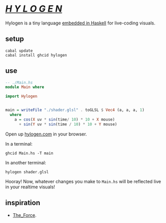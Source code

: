 # [*H Y L O G E N*](http://hylogen.com)

Hylogen is a tiny language [embedded in Haskell](https://wiki.haskell.org/Embedded_domain_specific_language) for live-coding visuals.

## setup
```
cabal update
cabal install ghcid hylogen
```
## use

```haskell
-- ./Main.hs
module Main where

import Hylogen


main = writeFile "./shader.glsl" . toGLSL $ Vec4 (a, a, a, 1)
  where
    a = cos(X uv * sin(time/ 10) * 10 + X mouse)
      + sin(Y uv * sin(time / 10) * 10 + Y mouse)
```
Open up [hylogen.com](http://hylogen.com) in your browser.

In a terminal:
```
ghcid Main.hs -T main
```

In another terminal:
```
hylogen shader.glsl
```



Hooray! Now, whatever changes you make to `Main.hs` will be reflected live in your realtime visuals!

## inspiration
- [The_Force](https://github.com/shawnlawson/The_Force).

